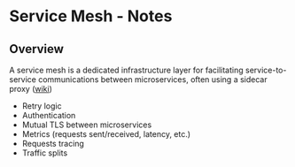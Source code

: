 # Service Mesh - Notes

## Overview

A service mesh is a dedicated infrastructure layer for facilitating service-to-service communications between microservices, often using a sidecar proxy ([wiki](https://en.wikipedia.org/wiki/Service_mesh]))

- Retry logic
- Authentication
- Mutual TLS between microservices
- Metrics (requests sent/received, latency, etc.)
- Requests tracing
- Traffic splits
